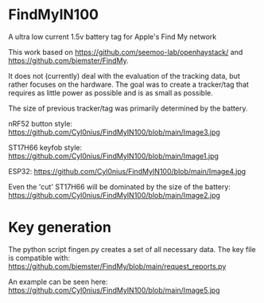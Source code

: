 # FindMyIN100
A ultra low current 1.5v battery tag for Apple's Find My network

This work based on https://github.com/seemoo-lab/openhaystack/ and https://github.com/biemster/FindMy.

It does not (currently) deal with the evaluation of the tracking data, but rather focuses on the hardware.
The goal was to create a tracker/tag that requires as little power as possible and is as small as possible.

The size of previous tracker/tag was primarily determined by the battery.

nRF52 button style: https://github.com/Cyl0nius/FindMyIN100/blob/main/Image3.jpg

ST17H66 keyfob style: https://github.com/Cyl0nius/FindMyIN100/blob/main/Image1.jpg

ESP32: https://github.com/Cyl0nius/FindMyIN100/blob/main/Image4.jpg

Even the 'cut' ST17H66 will be dominated by the size of the battery: https://github.com/Cyl0nius/FindMyIN100/blob/main/Image2.jpg

# Key generation
The python script fingen.py creates a set of all necessary data. The key file is compatible with: https://github.com/biemster/FindMy/blob/main/request_reports.py

An example can be seen here: https://github.com/Cyl0nius/FindMyIN100/blob/main/Image5.jpg



